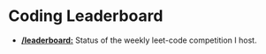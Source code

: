 # Coding Leaderboard

- [**/leaderboard:**](https://nkyhl.github.io/leaderboard) Status of the weekly leet-code competition I host.
